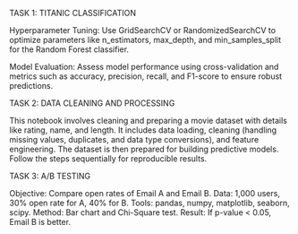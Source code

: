 TASK 1: TITANIC CLASSIFICATION

Hyperparameter Tuning: Use GridSearchCV or RandomizedSearchCV to optimize parameters like n_estimators, max_depth, and min_samples_split for the Random Forest classifier.

Model Evaluation: Assess model performance using cross-validation and metrics such as accuracy, precision, recall, and F1-score to ensure robust predictions.

TASK 2: DATA CLEANING AND PROCESSING

This notebook involves cleaning and preparing a movie dataset with details like rating, name, and length. It includes data loading, cleaning (handling missing values, duplicates, and data type conversions), and feature engineering. The dataset is then prepared for building predictive models. Follow the steps sequentially for reproducible results.

TASK 3: A/B TESTING

Objective: Compare open rates of Email A and Email B.
Data: 1,000 users, 30% open rate for A, 40% for B.
Tools: pandas, numpy, matplotlib, seaborn, scipy.
Method: Bar chart and Chi-Square test.
Result: If p-value < 0.05, Email B is better.
